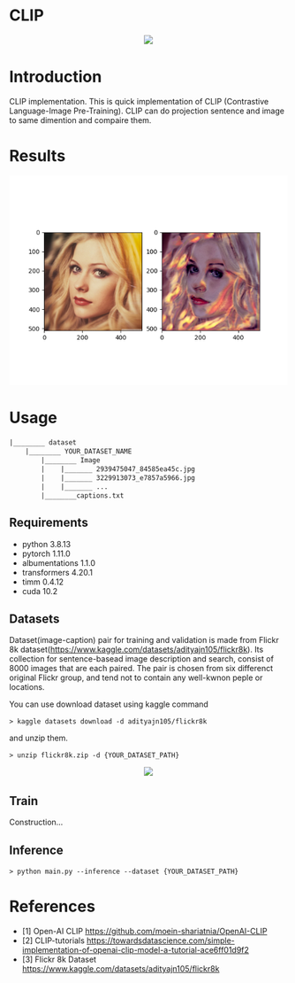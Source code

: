 # CLIP 
<p align="center">
<img src="./assets/model_description.png" width="600"/>
</p> 

# Introduction
CLIP implementation.
This is quick implementation of CLIP (Contrastive Language-Image Pre-Training).
CLIP can do projection sentence and image to same dimention and compaire them.

# Results
<p align="center">
<img src="./assets/inference.png" width="600" />
</p> 


# Usage
```
|________ dataset
    |________ YOUR_DATASET_NAME
        |________ Image
        |    |_______ 2939475047_84585ea45c.jpg
        |    |_______ 3229913073_e7857a5966.jpg
        |    |_______ ...
        |________captions.txt
```

## Requirements
* python 3.8.13
* pytorch 1.11.0
* albumentations 1.1.0
* transformers 4.20.1
* timm 0.4.12
* cuda 10.2


## Datasets
Dataset(image-caption) pair for training and validation is made from Flickr 8k dataset(https://www.kaggle.com/datasets/adityajn105/flickr8k).
Its collection for sentence-basead image description and search, consist of 8000 images that are each paired.
The pair is chosen from six differenct original Flickr group, and tend not to contain any well-kwnon peple or locations.

You can use download dataset using kaggle command
```
> kaggle datasets download -d adityajn105/flickr8k
```
and unzip them.
```
> unzip flickr8k.zip -d {YOUR_DATASET_PATH}
```


<p align="center">
<img src="./assets/dataset.png" width="600"/>
</p> 

## Train
Construction...

## Inference
```
> python main.py --inference --dataset {YOUR_DATASET_PATH}
```

# References
- [1] Open-AI CLIP 
https://github.com/moein-shariatnia/OpenAI-CLIP
- [2] CLIP-tutorials
https://towardsdatascience.com/simple-implementation-of-openai-clip-model-a-tutorial-ace6ff01d9f2
- [3] Flickr 8k Dataset
https://www.kaggle.com/datasets/adityajn105/flickr8k